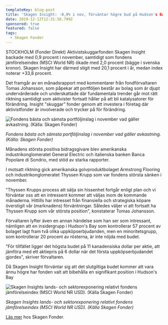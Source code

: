 ```yaml
---
templateKey: blog-post
title: 'Skagen Insight: -0,9% i nov, förväntar högre bud på Hudson's Bay'
date: 2019-12-12T12:31:58.799Z
sponsored: true
featured: false
tags:
  - Skagen Fonder
---
```

STOCKHOLM (Fonder Direkt) Aktivistskuggarfonden Skagen Insight backade med 0,9 procent i november, samtidigt som fondens jämförelseindex (MSCI World NR) ökade med 2,0 procent (bägge i svenska kronor). Skagen Insight har därmed stigit med 20,1 procent i år, medan index noterar +33,8 procent.

Det framgår av en månadsrapport med kommentarer från fondförvaltaren Tomas Johansson, som påpekar att portföljen består av bolag som är djupt undervärderade och underskattade där fundamentala trender går mot rätt riktning samtidigt som aktivister fortsatt håller på att bli katalysatorer för förändring. Insight "skuggar" fonder genom att investera i företag där aktivistfonder är involverade och trycker på för förändring.

![Fondens bästa och sämsta portföljinslag i november vad gäller avkastning. (Källa: Skagen Fonder)](/img/insight.png "Fondens bästa och sämsta portföljinslag i november vad gäller avkastning. (Källa: Skagen Fonder)")

_Fondens bästa och sämsta portföljinslag i november vad gäller avkastning. (Källa: Skagen Fonder)_

Månadens största positiva bidragsgivare blev amerikanska industrikonglomeratet General Electric och italienska banken Banca Popolare di Sondrio, med stöd av starka rapporter.

I motsatt riktning gick amerikanska golvproduktbolaget Armstrong Flooring och industrikonglomeratet Thyssen Krupp som var fondens största sänken i november.

"Thyssen Krupps process att sälja sin hissenhet fortgår enligt plan och vi förväntar oss att en intressent kommer att väljas inom de kommande månaderna. Hittills har intresset från finansiella och strategiska köpare överstigit vår (marknadens) förväntningar. Således väljer vi att fortsatt ha Thyssen Krupp som vår största position", konstaterar Tomas Johansson.

Förvaltaren lyfter även en annan händelse som han ser som intressant, nämligen att en insidergrupp i Hudson's Bay som kontrollerar 57 procent av bolaget lagt fram två olika uppköpserbjudanden, men en minoritetsgrupp, som kontrollerar 20 procent av rösterna, är inte nöjda med budet.

"För tillfället ligger det högsta budet på 11 kanadensiska dollar per aktie, att jämföra med ett aktiepris på 6 dollar när det första uppköpserbjudandet gjordes", skriver förvaltaren.

Då Skagen Insight förväntar sig att det slutgiltiga budet kommer att vara ännu högre har fonden valt att bibehålla en signifikant position i Hudson's Bay

![Skagen Insights lands- och sektorexponering relativt fondens jämförelseindex (MSCI World NR USD). (Källa Skagen Fonder)](/img/insight2.png "Skagen Insights lands- och sektorexponering relativt fondens jämförelseindex (MSCI World NR USD). (Källa Skagen Fonder)")

_Skagen Insights lands- och sektorexponering relativt fondens jämförelseindex (MSCI World NR USD). (Källa Skagen Fonder)_

[Läs mer](https://www.skagenfonder.se/) hos Skagen Fonder.
